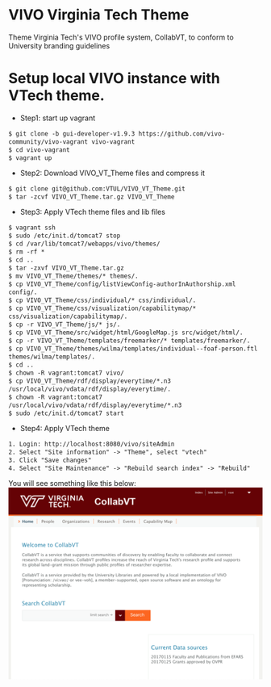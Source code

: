 # VIVO Virginia Tech Theme

Theme Virginia Tech's VIVO profile system, CollabVT, to conform to University branding guidelines

# Setup local VIVO instance with VTech theme.
* Step1: start up vagrant
```
$ git clone -b gui-developer-v1.9.3 https://github.com/vivo-community/vivo-vagrant vivo-vagrant   
$ cd vivo-vagrant
$ vagrant up
```
* Step2: Download VIVO_VT_Theme files and compress it
```
$ git clone git@github.com:VTUL/VIVO_VT_Theme.git
$ tar -zcvf VIVO_VT_Theme.tar.gz VIVO_VT_Theme
```
* Step3: Apply VTech theme files and lib files
```
$ vagrant ssh
$ sudo /etc/init.d/tomcat7 stop
$ cd /var/lib/tomcat7/webapps/vivo/themes/
$ rm -rf *
$ cd ..
$ tar -zxvf VIVO_VT_Theme.tar.gz
$ mv VIVO_VT_Theme/themes/* themes/.
$ cp VIVO_VT_Theme/config/listViewConfig-authorInAuthorship.xml config/.
$ cp VIVO_VT_Theme/css/individual/* css/individual/.
$ cp VIVO_VT_Theme/css/visualization/capabilitymap/* css/visualization/capabilitymap/.
$ cp -r VIVO_VT_Theme/js/* js/.
$ cp VIVO_VT_Theme/src/widget/html/GoogleMap.js src/widget/html/.
$ cp -r VIVO_VT_Theme/templates/freemarker/* templates/freemarker/.
$ cp VIVO_VT_Theme/themes/wilma/templates/individual--foaf-person.ftl themes/wilma/templates/.
$ cd ..
$ chown -R vagrant:tomcat7 vivo/
$ cp VIVO_VT_Theme/rdf/display/everytime/*.n3 /usr/local/vivo/vdata/rdf/display/everytime/.
$ chown -R vagrant:tomcat7 /usr/local/vivo/vdata/rdf/display/everytime/*.n3
$ sudo /etc/init.d/tomcat7 start
```
* Step4: Apply VTech theme
```
1. Login: http://localhost:8080/vivo/siteAdmin
2. Select "Site information" -> "Theme", select "vtech"
3. Click "Save changes"
4. Select "Site Maintenance" -> "Rebuild search index" -> "Rebuild"
```

You will see something like this below:
![VTech VIVO](vivo_home.png)
